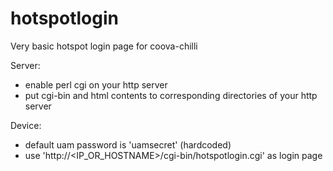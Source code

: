 # hotspotlogin
Very basic hotspot login page for coova-chilli

Server:
- enable perl cgi on your http server
- put cgi-bin and html contents to corresponding directories of your http server

Device:
- default uam password is 'uamsecret' (hardcoded)
- use 'http://<IP_OR_HOSTNAME>/cgi-bin/hotspotlogin.cgi' as login page
